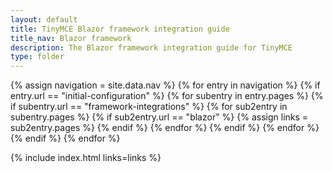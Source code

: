 ```yaml
---
layout: default
title: TinyMCE Blazor framework integration guide
title_nav: Blazor framework
description: The Blazor framework integration guide for TinyMCE
type: folder
---
```


{% assign navigation = site.data.nav %}
{% for entry in navigation %}
  {% if entry.url == "initial-configuration" %}
    {% for subentry in entry.pages %}
      {% if subentry.url == "framework-integrations" %}
        {% for sub2entry in subentry.pages %}
          {% if sub2entry.url == "blazor" %}
            {% assign links = sub2entry.pages %}
          {% endif %}
        {% endfor %}
      {% endif %}
    {% endfor %}
  {% endif %}
{% endfor %}

{% include index.html links=links %}